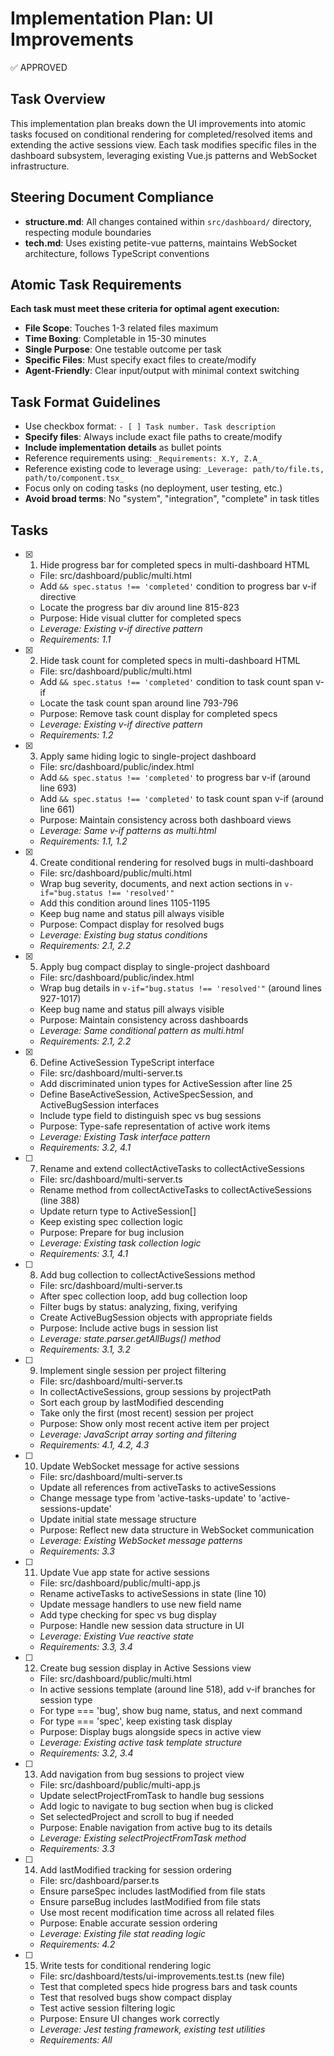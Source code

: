 # Implementation Plan: UI Improvements

✅ APPROVED

## Task Overview

This implementation plan breaks down the UI improvements into atomic tasks focused on conditional rendering for completed/resolved items and extending the active sessions view. Each task modifies specific files in the dashboard subsystem, leveraging existing Vue.js patterns and WebSocket infrastructure.

## Steering Document Compliance

- **structure.md**: All changes contained within `src/dashboard/` directory, respecting module boundaries
- **tech.md**: Uses existing petite-vue patterns, maintains WebSocket architecture, follows TypeScript conventions

## Atomic Task Requirements
**Each task must meet these criteria for optimal agent execution:**
- **File Scope**: Touches 1-3 related files maximum
- **Time Boxing**: Completable in 15-30 minutes
- **Single Purpose**: One testable outcome per task
- **Specific Files**: Must specify exact files to create/modify
- **Agent-Friendly**: Clear input/output with minimal context switching

## Task Format Guidelines
- Use checkbox format: `- [ ] Task number. Task description`
- **Specify files**: Always include exact file paths to create/modify
- **Include implementation details** as bullet points
- Reference requirements using: `_Requirements: X.Y, Z.A_`
- Reference existing code to leverage using: `_Leverage: path/to/file.ts, path/to/component.tsx_`
- Focus only on coding tasks (no deployment, user testing, etc.)
- **Avoid broad terms**: No "system", "integration", "complete" in task titles

## Tasks

- [x] 1. Hide progress bar for completed specs in multi-dashboard HTML
  - File: src/dashboard/public/multi.html
  - Add `&& spec.status !== 'completed'` condition to progress bar v-if directive
  - Locate the progress bar div around line 815-823
  - Purpose: Hide visual clutter for completed specs
  - _Leverage: Existing v-if directive pattern_
  - _Requirements: 1.1_

- [x] 2. Hide task count for completed specs in multi-dashboard HTML
  - File: src/dashboard/public/multi.html
  - Add `&& spec.status !== 'completed'` condition to task count span v-if
  - Locate the task count span around line 793-796
  - Purpose: Remove task count display for completed specs
  - _Leverage: Existing v-if directive pattern_
  - _Requirements: 1.2_

- [x] 3. Apply same hiding logic to single-project dashboard
  - File: src/dashboard/public/index.html
  - Add `&& spec.status !== 'completed'` to progress bar v-if (around line 693)
  - Add `&& spec.status !== 'completed'` to task count span v-if (around line 661)
  - Purpose: Maintain consistency across both dashboard views
  - _Leverage: Same v-if patterns as multi.html_
  - _Requirements: 1.1, 1.2_

- [x] 4. Create conditional rendering for resolved bugs in multi-dashboard
  - File: src/dashboard/public/multi.html
  - Wrap bug severity, documents, and next action sections in `v-if="bug.status !== 'resolved'"`
  - Add this condition around lines 1105-1195
  - Keep bug name and status pill always visible
  - Purpose: Compact display for resolved bugs
  - _Leverage: Existing bug status conditions_
  - _Requirements: 2.1, 2.2_

- [x] 5. Apply bug compact display to single-project dashboard
  - File: src/dashboard/public/index.html
  - Wrap bug details in `v-if="bug.status !== 'resolved'"` (around lines 927-1017)
  - Keep bug name and status pill always visible
  - Purpose: Maintain consistency across dashboards
  - _Leverage: Same conditional pattern as multi.html_
  - _Requirements: 2.1, 2.2_

- [x] 6. Define ActiveSession TypeScript interface
  - File: src/dashboard/multi-server.ts
  - Add discriminated union types for ActiveSession after line 25
  - Define BaseActiveSession, ActiveSpecSession, and ActiveBugSession interfaces
  - Include type field to distinguish spec vs bug sessions
  - Purpose: Type-safe representation of active work items
  - _Leverage: Existing Task interface pattern_
  - _Requirements: 3.2, 4.1_

- [ ] 7. Rename and extend collectActiveTasks to collectActiveSessions
  - File: src/dashboard/multi-server.ts
  - Rename method from collectActiveTasks to collectActiveSessions (line 388)
  - Update return type to ActiveSession[]
  - Keep existing spec collection logic
  - Purpose: Prepare for bug inclusion
  - _Leverage: Existing task collection logic_
  - _Requirements: 3.1, 4.1_

- [ ] 8. Add bug collection to collectActiveSessions method
  - File: src/dashboard/multi-server.ts
  - After spec collection loop, add bug collection loop
  - Filter bugs by status: analyzing, fixing, verifying
  - Create ActiveBugSession objects with appropriate fields
  - Purpose: Include active bugs in session list
  - _Leverage: state.parser.getAllBugs() method_
  - _Requirements: 3.1, 3.2_

- [ ] 9. Implement single session per project filtering
  - File: src/dashboard/multi-server.ts
  - In collectActiveSessions, group sessions by projectPath
  - Sort each group by lastModified descending
  - Take only the first (most recent) session per project
  - Purpose: Show only most recent active item per project
  - _Leverage: JavaScript array sorting and filtering_
  - _Requirements: 4.1, 4.2, 4.3_

- [ ] 10. Update WebSocket message for active sessions
  - File: src/dashboard/multi-server.ts
  - Update all references from activeTasks to activeSessions
  - Change message type from 'active-tasks-update' to 'active-sessions-update'
  - Update initial state message structure
  - Purpose: Reflect new data structure in WebSocket communication
  - _Leverage: Existing WebSocket message patterns_
  - _Requirements: 3.3_

- [ ] 11. Update Vue app state for active sessions
  - File: src/dashboard/public/multi-app.js
  - Rename activeTasks to activeSessions in state (line 10)
  - Update message handlers to use new field name
  - Add type checking for spec vs bug display
  - Purpose: Handle new session data structure in UI
  - _Leverage: Existing Vue reactive state_
  - _Requirements: 3.3, 3.4_

- [ ] 12. Create bug session display in Active Sessions view
  - File: src/dashboard/public/multi.html
  - In active sessions template (around line 518), add v-if branches for session type
  - For type === 'bug', show bug name, status, and next command
  - For type === 'spec', keep existing task display
  - Purpose: Display bugs alongside specs in active view
  - _Leverage: Existing active task template structure_
  - _Requirements: 3.2, 3.4_

- [ ] 13. Add navigation from bug sessions to project view
  - File: src/dashboard/public/multi-app.js
  - Update selectProjectFromTask to handle bug sessions
  - Add logic to navigate to bug section when bug is clicked
  - Set selectedProject and scroll to bug if needed
  - Purpose: Enable navigation from active bug to its details
  - _Leverage: Existing selectProjectFromTask method_
  - _Requirements: 3.3_

- [ ] 14. Add lastModified tracking for session ordering
  - File: src/dashboard/parser.ts
  - Ensure parseSpec includes lastModified from file stats
  - Ensure parseBug includes lastModified from file stats
  - Use most recent modification time across all related files
  - Purpose: Enable accurate session ordering
  - _Leverage: Existing file stat reading logic_
  - _Requirements: 4.2_

- [ ] 15. Write tests for conditional rendering logic
  - File: src/dashboard/tests/ui-improvements.test.ts (new file)
  - Test that completed specs hide progress bars and task counts
  - Test that resolved bugs show compact display
  - Test active session filtering logic
  - Purpose: Ensure UI changes work correctly
  - _Leverage: Jest testing framework, existing test utilities_
  - _Requirements: All_